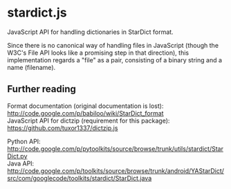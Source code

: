 stardict.js
==========

JavaScript API for handling dictionaries in StarDict format.

Since there is no canonical way of handling files in JavaScript (though
the W3C's File API looks like a promising step in that direction), this
implementation regards a "file" as a pair, consisting of a binary string
and a name (filename).


Further reading
---

Format documentation (original documentation is lost): http://code.google.com/p/babiloo/wiki/StarDict_format  
JavaScript API for dictzip (requirement for this package): https://github.com/tuxor1337/dictzip.js
 
Python API: http://code.google.com/p/pytoolkits/source/browse/trunk/utils/stardict/StarDict.py  
Java API: http://code.google.com/p/toolkits/source/browse/trunk/android/YAStarDict/src/com/googlecode/toolkits/stardict/StarDict.java
